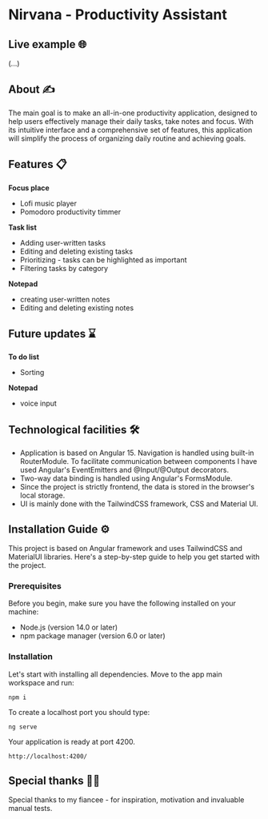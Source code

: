 
# Nirvana - Productivity Assistant 

## Live example 🌐

(...) 

## About ✍️

 The main goal is to make an all-in-one productivity application, designed to help users effectively manage their daily tasks, take notes and focus. With its intuitive interface and a comprehensive set of features, this application will simplify the process of organizing daily routine and achieving goals.

## Features 📋
**Focus place**
- Lofi music player
- Pomodoro productivity timmer

**Task list**
- Adding user-written tasks
- Editing and deleting existing tasks
- Prioritizing - tasks can be highlighted as important
- Filtering tasks by category

**Notepad**
- creating user-written notes
- Editing and deleting existing notes

## Future updates ⌛
**To do list**
- Sorting 

**Notepad**
- voice input

## Technological facilities 🛠️
- Application is based on Angular 15. Navigation is handled using built-in RouterModule. To facilitate communication between components I have used Angular's EventEmitters and @Input/@Output decorators.
- Two-way data binding is handled using Angular's FormsModule. 
- Since the project is strictly frontend, the data is stored in the browser's local storage.
- UI is mainly done with the TailwindCSS framework, CSS and Material UI.

## Installation Guide ⚙️
This project is based on Angular framework and uses TailwindCSS and MaterialUI libraries. Here's a step-by-step guide to help you get started with the project.

### Prerequisites
Before you begin, make sure you have the following installed on your machine:

- Node.js (version 14.0 or later)
- npm package manager (version 6.0 or later)

### Installation
Let's start with installing all dependencies. Move to the app main workspace and run:

    npm i

To create a localhost port you should type:

    ng serve

Your application is ready at port 4200.

    http://localhost:4200/
     

## Special thanks 🙏🏽

Special thanks to my fiancee - for inspiration, motivation and invaluable manual tests.



